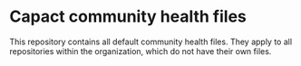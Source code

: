 # Capact community health files 

This repository contains all default community health files. They apply to all repositories within the organization, which do not have their own files.